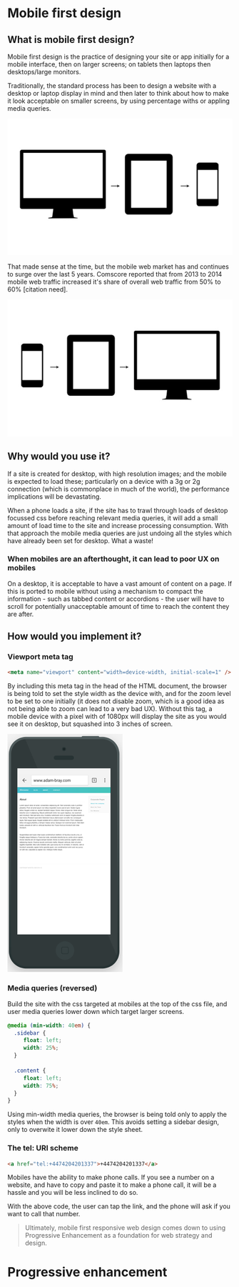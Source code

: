 # Mobile first design

## What is mobile first design?

Mobile first design is the practice of designing your site or app initially for a mobile interface, then on larger screens; on tablets then laptops then desktops/large monitors.

Traditionally, the standard process has been to design a website with a desktop or laptop display in mind and then later to think about how to make it look acceptable on smaller screens, by using percentage withs or appling media queries.

![Desktop first design](img/mobilefirst-oldway.jpg "The old way")

That made sense at the time, but the mobile web market has and continues to surge over the last 5 years. Comscore reported that from 2013 to 2014 mobile web traffic increased it's share of overall web traffic from 50% to 60% [citation need].

 ![Mobile first design](img/mobilefirst-newway.jpg "Logo Title Text 1")


## Why would you use it?

If a site is created for desktop, with high resolution images; and the mobile is expected to load these; particularly on a device with a 3g or 2g connection (which is commonplace in much of the world), the performance implications will be devastating.

When a phone loads a site, if the site has to trawl through loads of desktop focussed css before reaching relevant media queries, it will add a small amount of load time to the site and increase processing consumption. With that approach the mobile media queries are just undoing all the styles which have already been set for desktop. What a waste!

### When mobiles are an afterthought, it can lead to poor UX on mobiles

On a desktop, it is acceptable to have a vast amount of content on a page. If this is ported to mobile without using a mechanism to compact the information - such as tabbed content or accordions - the user will have to scroll for potentially unacceptable amount of time to reach the content they are after.

## How would you implement it?

### Viewport meta tag

```html
<meta name="viewport" content="width=device-width, initial-scale=1" />

```

By including this meta tag in the head of the HTML document, the browser is being told to set the style width as the device with, and for the zoom level to be set to one initially (it does not disable zoom, which is a good idea as not being able to zoom can lead to a very bad UX). Without this tag, a mobile device with a pixel with of 1080px will display the site as you would see it on desktop, but squashed into 3 inches of screen.

![Mobile display without viewport meta tag](img/without-viewportmeta.png "Without viewport meta tag")

### Media queries (reversed)

Build the site with the css targeted at mobiles at the top of the css file, and user media queries lower down which target larger screens.

```css
@media (min-width: 40em) {
  .sidebar {
     float: left;
     width: 25%;
  }

  .content {
     float: left;
     width: 75%;
  }
}
```

Using min-width media queries, the browser is being told only to apply the styles when the width is over `40em`. This avoids setting a sidebar design, only to overwite it lower down the style sheet.


### The tel: URI scheme

```html
<a href="tel:+4474204201337">+4474204201337</a>
```

Mobiles have the ability to make phone calls. If you see a number on a website, and have to copy and paste it to make a phone call, it will be a hassle and you will be less inclined to do so.


With the above code, the user can tap the link, and the phone will ask if you want to call that number.


> Ultimately, mobile first responsive web design comes down to using Progressive Enhancement as a foundation for web strategy and design.


# Progressive enhancement
